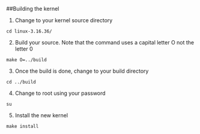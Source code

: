 ##Building the kernel
1. Change to your kernel source directory

```
cd linux-3.16.36/
```

2. Build your source. Note that the command uses a capital letter O not the letter 0
```
make O=../build
```

3. Once the build is done, change to your build directory
```
cd ../build
```

4. Change to root using your password
```
su
```

5. Install the new kernel
```
make install
```
